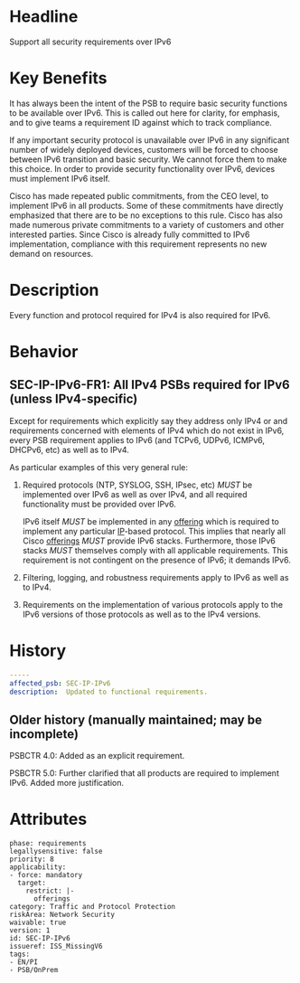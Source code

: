 # Headline

Support all security requirements over IPv6

# Key Benefits

It has always been the intent of the PSB to require basic security
functions to be available over IPv6. This is called out here for
clarity, for emphasis, and to give teams a requirement ID against which
to track compliance.

If any important security protocol is unavailable over IPv6 in any
significant number of widely deployed devices, customers will be forced
to choose between IPv6 transition and basic security. We cannot force
them to make this choice. In order to provide security functionality
over IPv6, devices must implement IPv6 itself.

Cisco has made repeated public commitments, from the CEO level, to
implement IPv6 in all products. Some of these commitments have directly
emphasized that there are to be no exceptions to this rule. Cisco has
also made numerous private commitments to a variety of customers and
other interested parties. Since Cisco is already fully committed to IPv6
implementation, compliance with this requirement represents no new
demand on resources.

# Description

Every function and protocol required for IPv4 is also required for IPv6.

# Behavior

## SEC-IP-IPv6-FR1: All IPv4 PSBs required for IPv6 (unless IPv4-specific)

Except for requirements which explicitly say they address only IPv4 or
and requirements concerned with elements of IPv4 which do not exist in
IPv6, every PSB requirement applies to IPv6 (and TCPv6, UDPv6, ICMPv6,
DHCPv6, etc) as well as to IPv4.

As particular examples of this very general rule:

1. Required protocols (NTP, SYSLOG, SSH, IPsec, etc) _MUST_ be
   implemented over IPv6 as well as over IPv4, and all required
   functionality must be provided over IPv6.

   IPv6 itself _MUST_ be implemented in any [offering](#DEF_Offering)
   which is required to implement any particular [IP](#DEF_IP)-based
   protocol. This implies that nearly all Cisco
   [offerings](#DEF_Offering) _MUST_ provide IPv6 stacks.
   Furthermore, those IPv6 stacks _MUST_ themselves comply with all
   applicable requirements. This requirement is not contingent on the
   presence of IPv6; it demands IPv6.

1. Filtering, logging, and robustness requirements apply to IPv6 as
   well as to IPv4.

1. Requirements on the implementation of various protocols apply to the
   IPv6 versions of those protocols as well as to the IPv4 versions.

# History

```yaml
-----
affected_psb: SEC-IP-IPv6
description:  Updated to functional requirements. 

```

## Older history (manually maintained; may be incomplete)

PSBCTR 4.0: Added as an explicit requirement.

PSBCTR 5.0: Further clarified that all products are required to
implement IPv6. Added more justification.

# Attributes

    phase: requirements
    legallysensitive: false
    priority: 8
    applicability:
    - force: mandatory
      target:
        restrict: |-
          offerings
    category: Traffic and Protocol Protection
    riskArea: Network Security
    waivable: true
    version: 1
    id: SEC-IP-IPv6
    issueref: ISS_MissingV6
    tags:
    - EN/PI
    - PSB/OnPrem
